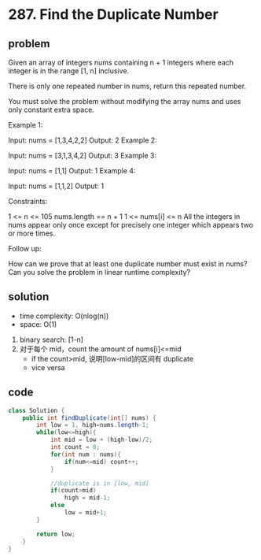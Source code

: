 # 287. Find the Duplicate Number

## problem

Given an array of integers nums containing n + 1 integers where each integer is in the range [1, n] inclusive.

There is only one repeated number in nums, return this repeated number.

You must solve the problem without modifying the array nums and uses only constant extra space.

Example 1:

Input: nums = [1,3,4,2,2]
Output: 2
Example 2:

Input: nums = [3,1,3,4,2]
Output: 3
Example 3:

Input: nums = [1,1]
Output: 1
Example 4:

Input: nums = [1,1,2]
Output: 1

Constraints:

1 <= n <= 105
nums.length == n + 1
1 <= nums[i] <= n
All the integers in nums appear only once except for precisely one integer which appears two or more times.

Follow up:

How can we prove that at least one duplicate number must exist in nums?
Can you solve the problem in linear runtime complexity?

## solution

- time complexity: O(nlog(n))
- space: O(1)

1. binary search: [1-n]
2. 对于每个 mid，count the amount of nums[i]<=mid
   - if the count>mid, 说明[low-mid]的区间有 duplicate
   - vice versa

## code

```java
class Solution {
    public int findDuplicate(int[] nums) {
        int low = 1, high=nums.length-1;
        while(low<=high){
            int mid = low + (high-low)/2;
            int count = 0;
            for(int num : nums){
                if(num<=mid) count++;
            }

            //duplicate is in [low, mid]
            if(count>mid)
                high = mid-1;
            else
                low = mid+1;
        }

        return low;
    }
}
```
